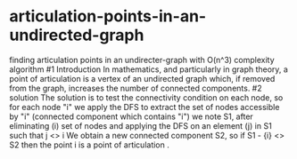 # articulation-points-in-an-undirected-graph
finding articulation points in an undirecter-graph with O(n^3) complexity algorithm
#1 Introduction
In mathematics, and particularly in graph theory, a point of articulation is a vertex of an undirected graph which, if removed from the graph, increases the number of connected components.
#2 solution
The solution is to test the connectivity condition on each node, so for each node "i" we apply the DFS to extract the set of nodes accessible by "i" (connected component which contains "i") we note S1, after eliminating (i) set of nodes and applying the DFS on an element (j) in S1 such that j <> i We obtain a new connected component S2, so if S1 - {i} <> S2 then the point i is a point of articulation .


